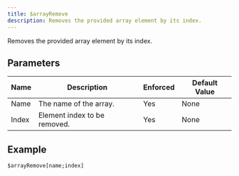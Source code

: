 ```yaml
---
title: $arrayRemove
description: Removes the provided array element by its index.
---
```


Removes the provided array element by its index.
## Parameters
| Name  |         Description          | Enforced | Default Value |
|-------|------------------------------|----------|---------------|
| Name  | The name of the array.       | Yes      | None          |
| Index | Element index to be removed. | Yes      | None          |
## Example
```eats
$arrayRemove[name;index]
```